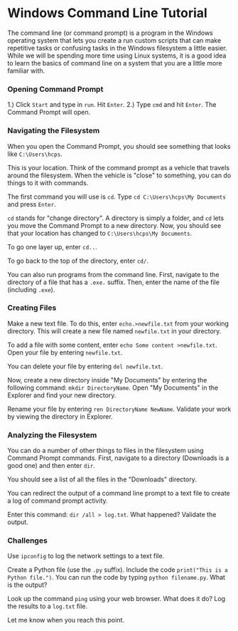 # Windows Command Line Tutorial

The command line (or command prompt) is a program in the Windows operating system that lets you create a run custom scripts that can make repetitive tasks or confusing tasks in the Windows filesystem a little easier. While we will be spending more time using Linux systems, it is a good idea to learn the basics of command line on a system that you are a little more familiar with.

### Opening Command Prompt

1.) Click `Start` and type in `run`. Hit `Enter`.
2.) Type `cmd` and hit `Enter`. The Command Prompt will open.

### Navigating the Filesystem

When you open the Command Prompt, you should see something that looks like `C:\Users\hcps`.

This is your location. Think of the command prompt as a vehicle that travels around the filesystem. When the vehicle is "close" to something, you can do things to it with commands.

The first command you will use is `cd`. Type `cd C:\Users\hcps\My Documents` and press `Enter`.

`cd` stands for "change directory". A directory is simply a folder, and `cd` lets you move the Command Prompt to a new directory. Now, you should see that your location has changed to `C:\Users\hcps\My Documents`.

To go one layer up, enter `cd..`. 

To go back to the top of the directory, enter `cd/`.

You can also run programs from the command line. First, navigate to the directory of a file that has a `.exe.` suffix. Then, enter the name of the file (including `.exe`).

### Creating Files

Make a new text file. To do this, enter `echo.>newfile.txt` from your working directory. This will create a new file named `newfile.txt` in your directory.

To add a file with some content, enter `echo Some content >newfile.txt`. Open your file by entering `newfile.txt`.

You can delete your file by entering `del newfile.txt`.

Now, create a new directory inside "My Documents" by entering the following command: `mkdir DirectoryName`. Open "My Documents" in the Explorer and find your new directory.

Rename your file by entering `ren DirectoryName NewName`. Validate your work by viewing the directory in Explorer.


### Analyzing the Filesystem

You can do a number of other things to files in the filesystem using Command Prompt commands. First, navigate to a directory (Downloads is a good one) and then enter `dir`.

You should see a list of all the files in the "Downloads" directory.

You can redirect the output of a command line prompt to a text file to create a log of command prompt activity.

Enter this command: `dir /all > log.txt`. What happened? Validate the output.

### Challenges

Use `ipconfig` to log the network settings to a text file.

Create a Python file (use the `.py` suffix). Include the code `print("This is a Python file.")`. You can run the code by typing `python filename.py`. What is the output?

Look up the command `ping` using your web browser. What does it do? Log the results to a `log.txt` file.

Let me know when you reach this point.


